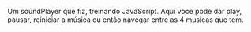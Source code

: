 Um soundPlayer que fiz, treinando JavaScript. Aqui voce pode dar play, pausar, reiniciar a música ou então navegar entre as 4 musicas que tem.
